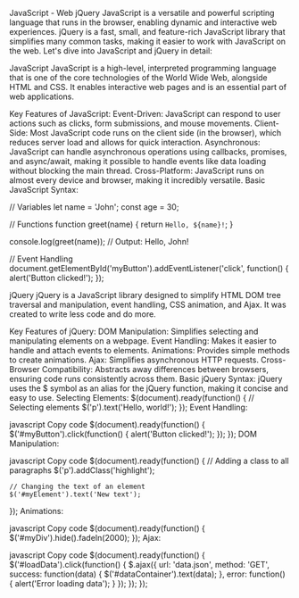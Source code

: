 JavaScript - Web jQuery
JavaScript is a versatile and powerful scripting language that runs in the browser, enabling dynamic and interactive web experiences. jQuery is a fast, small, and feature-rich JavaScript library that simplifies many common tasks, making it easier to work with JavaScript on the web. Let's dive into JavaScript and jQuery in detail:

JavaScript
JavaScript is a high-level, interpreted programming language that is one of the core technologies of the World Wide Web, alongside HTML and CSS. It enables interactive web pages and is an essential part of web applications.

Key Features of JavaScript:
Event-Driven: JavaScript can respond to user actions such as clicks, form submissions, and mouse movements.
Client-Side: Most JavaScript code runs on the client side (in the browser), which reduces server load and allows for quick interaction.
Asynchronous: JavaScript can handle asynchronous operations using callbacks, promises, and async/await, making it possible to handle events like data loading without blocking the main thread.
Cross-Platform: JavaScript runs on almost every device and browser, making it incredibly versatile.
Basic JavaScript Syntax:

// Variables
let name = 'John';
const age = 30;

// Functions
function greet(name) {
    return `Hello, ${name}!`;
}

console.log(greet(name)); // Output: Hello, John!

// Event Handling
document.getElementById('myButton').addEventListener('click', function() {
    alert('Button clicked!');
});

jQuery
jQuery is a JavaScript library designed to simplify HTML DOM tree traversal and manipulation, event handling, CSS animation, and Ajax. It was created to write less code and do more.

Key Features of jQuery:
DOM Manipulation: Simplifies selecting and manipulating elements on a webpage.
Event Handling: Makes it easier to handle and attach events to elements.
Animations: Provides simple methods to create animations.
Ajax: Simplifies asynchronous HTTP requests.
Cross-Browser Compatibility: Abstracts away differences between browsers, ensuring code runs consistently across them.
Basic jQuery Syntax:
jQuery uses the $ symbol as an alias for the jQuery function, making it concise and easy to use.
Selecting Elements:
$(document).ready(function() {
    // Selecting elements
    $('p').text('Hello, world!');
});
Event Handling:

javascript
Copy code
$(document).ready(function() {
    $('#myButton').click(function() {
        alert('Button clicked!');
    });
});
DOM Manipulation:

javascript
Copy code
$(document).ready(function() {
    // Adding a class to all paragraphs
    $('p').addClass('highlight');

    // Changing the text of an element
    $('#myElement').text('New text');
});
Animations:

javascript
Copy code
$(document).ready(function() {
    $('#myDiv').hide().fadeIn(2000);
});
Ajax:

javascript
Copy code
$(document).ready(function() {
    $('#loadData').click(function() {
        $.ajax({
            url: 'data.json',
            method: 'GET',
            success: function(data) {
                $('#dataContainer').text(data);
            },
            error: function() {
                alert('Error loading data');
            }
        });
    });
});


